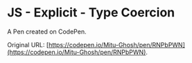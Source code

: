 # JS - Explicit - Type Coercion

A Pen created on CodePen.

Original URL: [https://codepen.io/Mitu-Ghosh/pen/RNPbPWN](https://codepen.io/Mitu-Ghosh/pen/RNPbPWN).


